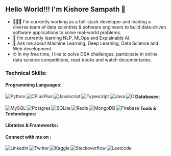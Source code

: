 ## Hello World!!! I'm Kishore Sampath 👋

- 🧑🏽‍💻 I'm currently working as a full-stack developer and leading a diverse team of data scientists & software engineers to build data-driven software applications to solve real-world problems.
- 🌱 I’m currently learning NLP, MLOps and Explainable AI.
- 💬 Ask me about Machine Learning, Deep Learning, Data Science and Web development.
- 🤓 In my free time, I like to solve DSA challenges, participate in online data science competitions, read books and watch documentaries.

### Technical Skills:

<div>

<h4>Programming Languages:</h4>

<img align="left" src="https://img.shields.io/badge/Python-14354C?style=for-the-badge&logo=python&logoColor=white" alt="Python">

<img align="left" src="https://img.shields.io/badge/c++-%2300599C.svg?style=for-the-badge&logo=c%2B%2B&logoColor=white" alt="CPlusPlus">

<img align="left" src="https://img.shields.io/badge/javascript-%23323330.svg?style=for-the-badge&logo=javascript&logoColor=%23F7DF1E" alt="Javascript">

<img align="left" src="https://img.shields.io/badge/typescript-%23007ACC.svg?style=for-the-badge&logo=typescript&logoColor=white" alt="Typescript">

<img align="left" src="https://img.shields.io/badge/java-%23ED8B00.svg?style=for-the-badge&logo=java&logoColor=white" alt="Java">

<img align="left" src="https://img.shields.io/badge/c-%2300599C.svg?style=for-the-badge&logo=c&logoColor=white" alt="C">

</div>

<div>
<h4>Databases:</h4>

<img align="left" src="https://img.shields.io/badge/mysql-%2300f.svg?style=for-the-badge&logo=mysql&logoColor=white" alt="MySQL">

<img align="left" src="https://img.shields.io/badge/postgres-%23316192.svg?style=for-the-badge&logo=postgresql&logoColor=white" alt="Postgres">

<img align="left" src="https://img.shields.io/badge/sqlite-%2307405e.svg?style=for-the-badge&logo=sqlite&logoColor=white" alt="SQLite">

<img align="left" src="https://img.shields.io/badge/redis-%23DD0031.svg?style=for-the-badge&logo=redis&logoColor=white" alt="Redis">

<img align="left" src="https://img.shields.io/badge/MongoDB-%234ea94b.svg?style=for-the-badge&logo=mongodb&logoColor=white" alt="MongoDB">

<img align="left" src="https://img.shields.io/badge/Firebase-039BE5?style=for-the-badge&logo=Firebase&logoColor=white" alt="Firebase">

</div>

<div>
<h4>Tools & Technologies:</h4>
</div>

#### Libraries & Frameworks:

#### Connect with me on :

<a target="_blank" href="https://www.linkedin.com/in/s-kishore">
    <img align="left" src="https://img.shields.io/badge/LinkedIn-0077B5?style=for-the-badge&logo=linkedin&logoColor=white" alt="LinkedIn">
</a>

<a target="_blank" href="https://twitter.com/Kishore_s_15">
    <img align="left" src="https://img.shields.io/badge/Twitter-1DA1F2?style=for-the-badge&logo=twitter&logoColor=white" alt="Twitter">
</a>

<a target="_blank" href="https://www.kaggle.com/kishores15">
    <img align="left" src="https://img.shields.io/badge/Kaggle-20BEFF?style=for-the-badge&logo=Kaggle&logoColor=white" alt="Kaggle">
</a>

<a target="_blank" href="https://stackoverflow.com/users/14308939/kishore-sampath">
    <img align="left" src="https://img.shields.io/badge/Stack_Overflow-FE7A16?style=for-the-badge&logo=stack-overflow&logoColor=white" alt="Stackoverflow">
</a>

<a target="_blank" href="https://leetcode.com/Kishore_15/">
    <img align="left" src="https://img.shields.io/badge/-LeetCode-FFA116?style=for-the-badge&logo=LeetCode&logoColor=black" alt="Leetcode">
</a>
